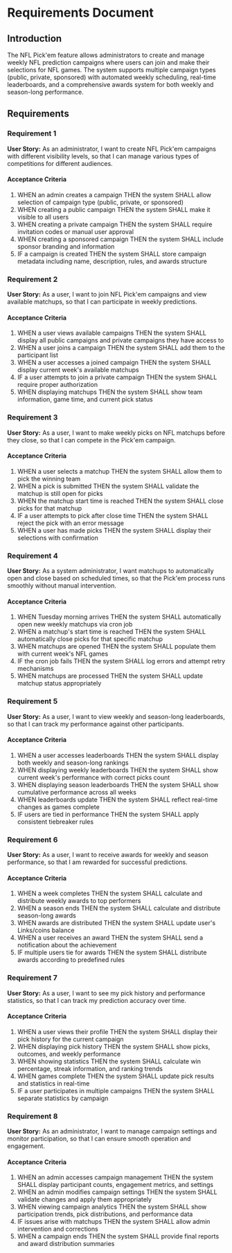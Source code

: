 # Requirements Document

## Introduction

The NFL Pick'em feature allows administrators to create and manage weekly NFL prediction campaigns where users can join and make their selections for NFL games. The system supports multiple campaign types (public, private, sponsored) with automated weekly scheduling, real-time leaderboards, and a comprehensive awards system for both weekly and season-long performance.

## Requirements

### Requirement 1

**User Story:** As an administrator, I want to create NFL Pick'em campaigns with different visibility levels, so that I can manage various types of competitions for different audiences.

#### Acceptance Criteria

1. WHEN an admin creates a campaign THEN the system SHALL allow selection of campaign type (public, private, or sponsored)
2. WHEN creating a public campaign THEN the system SHALL make it visible to all users
3. WHEN creating a private campaign THEN the system SHALL require invitation codes or manual user approval
4. WHEN creating a sponsored campaign THEN the system SHALL include sponsor branding and information
5. IF a campaign is created THEN the system SHALL store campaign metadata including name, description, rules, and awards structure

### Requirement 2

**User Story:** As a user, I want to join NFL Pick'em campaigns and view available matchups, so that I can participate in weekly predictions.

#### Acceptance Criteria

1. WHEN a user views available campaigns THEN the system SHALL display all public campaigns and private campaigns they have access to
2. WHEN a user joins a campaign THEN the system SHALL add them to the participant list
3. WHEN a user accesses a joined campaign THEN the system SHALL display current week's available matchups
4. IF a user attempts to join a private campaign THEN the system SHALL require proper authorization
5. WHEN displaying matchups THEN the system SHALL show team information, game time, and current pick status

### Requirement 3

**User Story:** As a user, I want to make weekly picks on NFL matchups before they close, so that I can compete in the Pick'em campaign.

#### Acceptance Criteria

1. WHEN a user selects a matchup THEN the system SHALL allow them to pick the winning team
2. WHEN a pick is submitted THEN the system SHALL validate the matchup is still open for picks
3. WHEN the matchup start time is reached THEN the system SHALL close picks for that matchup
4. IF a user attempts to pick after close time THEN the system SHALL reject the pick with an error message
5. WHEN a user has made picks THEN the system SHALL display their selections with confirmation

### Requirement 4

**User Story:** As a system administrator, I want matchups to automatically open and close based on scheduled times, so that the Pick'em process runs smoothly without manual intervention.

#### Acceptance Criteria

1. WHEN Tuesday morning arrives THEN the system SHALL automatically open new weekly matchups via cron job
2. WHEN a matchup's start time is reached THEN the system SHALL automatically close picks for that specific matchup
3. WHEN matchups are opened THEN the system SHALL populate them with current week's NFL games
4. IF the cron job fails THEN the system SHALL log errors and attempt retry mechanisms
5. WHEN matchups are processed THEN the system SHALL update matchup status appropriately

### Requirement 5

**User Story:** As a user, I want to view weekly and season-long leaderboards, so that I can track my performance against other participants.

#### Acceptance Criteria

1. WHEN a user accesses leaderboards THEN the system SHALL display both weekly and season-long rankings
2. WHEN displaying weekly leaderboards THEN the system SHALL show current week's performance with correct picks count
3. WHEN displaying season leaderboards THEN the system SHALL show cumulative performance across all weeks
4. WHEN leaderboards update THEN the system SHALL reflect real-time changes as games complete
5. IF users are tied in performance THEN the system SHALL apply consistent tiebreaker rules

### Requirement 6

**User Story:** As a user, I want to receive awards for weekly and season performance, so that I am rewarded for successful predictions.

#### Acceptance Criteria

1. WHEN a week completes THEN the system SHALL calculate and distribute weekly awards to top performers
2. WHEN a season ends THEN the system SHALL calculate and distribute season-long awards
3. WHEN awards are distributed THEN the system SHALL update user's Links/coins balance
4. WHEN a user receives an award THEN the system SHALL send a notification about the achievement
5. IF multiple users tie for awards THEN the system SHALL distribute awards according to predefined rules

### Requirement 7

**User Story:** As a user, I want to see my pick history and performance statistics, so that I can track my prediction accuracy over time.

#### Acceptance Criteria

1. WHEN a user views their profile THEN the system SHALL display their pick history for the current campaign
2. WHEN displaying pick history THEN the system SHALL show picks, outcomes, and weekly performance
3. WHEN showing statistics THEN the system SHALL calculate win percentage, streak information, and ranking trends
4. WHEN games complete THEN the system SHALL update pick results and statistics in real-time
5. IF a user participates in multiple campaigns THEN the system SHALL separate statistics by campaign

### Requirement 8

**User Story:** As an administrator, I want to manage campaign settings and monitor participation, so that I can ensure smooth operation and engagement.

#### Acceptance Criteria

1. WHEN an admin accesses campaign management THEN the system SHALL display participant counts, engagement metrics, and settings
2. WHEN an admin modifies campaign settings THEN the system SHALL validate changes and apply them appropriately
3. WHEN viewing campaign analytics THEN the system SHALL show participation trends, pick distributions, and performance data
4. IF issues arise with matchups THEN the system SHALL allow admin intervention and corrections
5. WHEN a campaign ends THEN the system SHALL provide final reports and award distribution summaries